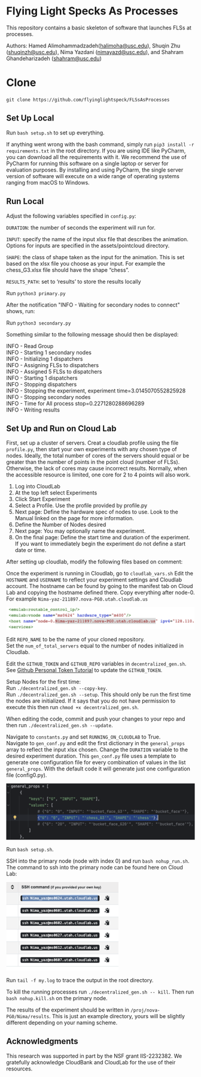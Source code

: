 # Flying Light Specks As Processes

This repository contains a basic skeleton of software that launches FLSs at processes.

Authors:  Hamed Alimohammadzadeh(halimoha@usc.edu), Shuqin Zhu (shuqinzh@usc.edu), Nima Yazdani (nimayazd@usc.edu), and Shahram Ghandeharizadeh (shahram@usc.edu)

# Clone
`git clone https://github.com/flyinglightspeck/FLSsAsProcesses`


## Set Up Local
Run `bash setup.sh` to set up everything.

If anything went wrong with the bash command, simply run `pip3 install -r requirements.txt` in the root directory. If you are using IDE like PyCharm, you can download all the requirements with it.
We recommend the use of PyCharm for running this software on a single laptop or server for evaluation purposes.
By installing and using PyCharm, the single server version of software will execute on a wide range of operating systems ranging from macOS to Windows.  


## Run Local

Adjust the following variables specified in `config.py`:

`DURATION`: the number of seconds the experiment will run for.

`INPUT`: specify the name of the input xlsx file that describes the animation. Options for inputs are specified in the assets/pointcloud directory.

`SHAPE`: the class of shape taken as the input for the animation. This is set based on the xlsx file you choose as your input. For example the chess_G3.xlsx file should have the shape “chess”.

`RESULTS_PATH`: set to ‘results’ to store the results locally

Run `python3 primary.py`

After the notification "INFO - Waiting for secondary nodes to connect" shows, run:

Run `python3 secondary.py`

Something similar to the following message should then be displayed:

INFO - Read Group \
INFO - Starting 1 secondary nodes \
INFO - Initializing 1 dispatchers\
INFO - Assigning FLSs to dispatchers\
INFO - Assigned 5 FLSs to dispatchers\
INFO - Starting 1 dispatchers\
INFO - Stopping dispatchers\
INFO - Stopping the experiment, experiment time=3.0145070552825928\
INFO - Stopping secondary nodes\
INFO - Time for All process stop=0.2271280288696289\
INFO - Writing results


## Set Up and Run on Cloud Lab
First, set up a cluster of servers. Creat a cloudlab profile using the file `profile.py`, then start your own experiments with any chosen type of nodes. 
Ideally, the total number of cores of the servers should equal or be greater than the number of points in the point cloud (number of FLSs).
Otherwise, the lack of cores may cause incorrect results. Normally, when the accessible resource is limited, one core for 2 to 4 points will also work. 
 
1. Log into CloudLab
2. At the top left select Experiments
3. Click Start Experiment
4. Select a Profile. Use the profile provided by profile.py
5. Next page: Define the hardware spec of nodes to use. Look to the Manual linked on the page for more information.
6. Define the Number of Nodes desired
7. Next page: You may optionally name the experiment.
8. On the final page: Define the start time and duration of the experiment. If you want to immediately begin the experiment do not define a start date or time.

After setting up cloudlab, modify the following files based on comment:

Once the experiment is running in Cloudlab, go to `cloudlab_vars.sh`
Edit the `HOSTNAME` and `USERNAME` to reflect your experiment settings and Cloudlab account.
The hostname can be found by going to the manifest tab on Cloud Lab and copying the hostname defined there. Copy everything after node-0. For example `Nima-yaz-211897.nova-PG0.utah.cloudlab.us`

![](assets/figures/primaryName.png)

Edit `REPO_NAME` to be the name of your cloned repository. \
Set the `num_of_total_servers` equal to the number of nodes initialized in Cloudlab.

Edit the `GITHUB_TOKEN` and `GITHUB_REPO` variables in `decentralized_gen.sh`.
See [Github Personal Token Tutorial](https://docs.github.com/en/authentication/keeping-your-account-and-data-secure/managing-your-personal-access-tokens) to update the `GITHUB_TOKEN`.

Setup Nodes for the first time: \
Run `./decentralized_gen.sh --copy-key`. \
Run `./decentralized_gen.sh --setup`. This should only be run the first time the nodes are initialized. If it says that you do not have permission to execute this then run `chmod +x decentralized_gen.sh`.

When editing the code, commit and push your changes to your repo and then run `./decentralized_gen.sh --update`.

Navigate to `constants.py` and set `RUNNING_ON_CLOUDLAB` to True. \
Navigate to `gen_conf.py` and edit the first dictionary  in the `general_props`  array to reflect the input xlsx chosen. Change the `DURATION` variable to the desired experiment duration.
This `gen_conf.py` file uses a template to generate one configuration file for every combination of values in the list `general_props`. With the default code it will generate just one configuration file (config0.py).

![](assets/figures/general_props.png)

Run `bash setup.sh`.

SSH into the primary node (node with index 0) and run `bash nohup_run.sh`.
The command to ssh into the primary node can be found here on Cloud Lab:

<img src="assets/figures/SSH.png" alt="SSH" width="300">

Run `tail -f my.log` to trace the output in the root directory.

To kill the running processes run `./decentralized_gen.sh -- kill`. Then run `bash nohup.kill.sh` on the primary node. 

The results of the experiment should be written in `/proj/nova-PG0/Nima/results`. This is just an example directory, yours will be slightly different depending on your naming scheme.

## Acknowledgments

This research was supported in part by the NSF grant IIS-2232382.  We gratefully acknowledge CloudBank and CloudLab for the use of their resources.
